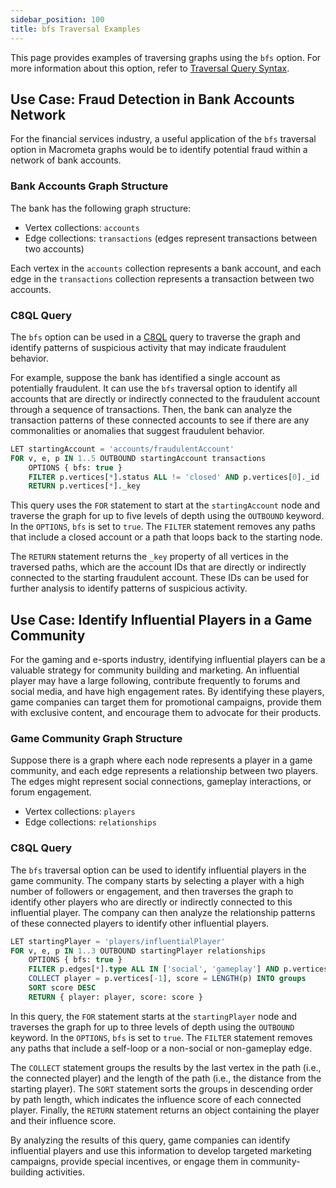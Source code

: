 ```yaml
---
sidebar_position: 100
title: bfs Traversal Examples
---
```


This page provides examples of traversing graphs using the `bfs` option. For more information about this option, refer to [Traversal Query Syntax](../graph-queries/traversal-queries/traversal-syntax.md).

## Use Case: Fraud Detection in Bank Accounts Network

For the financial services industry, a useful application of the `bfs` traversal option in Macrometa graphs would be to identify potential fraud within a network of bank accounts.

### Bank Accounts Graph Structure

The bank has the following graph structure:

- Vertex collections: `accounts`
- Edge collections: `transactions` (edges represent transactions between two accounts)

Each vertex in the `accounts` collection represents a bank account, and each edge in the `transactions` collection represents a transaction between two accounts.

### C8QL Query

The `bfs` option can be used in a [C8QL](../../queries/c8ql/) query to traverse the graph and identify patterns of suspicious activity that may indicate fraudulent behavior.

For example, suppose the bank has identified a single account as potentially fraudulent. It can use the `bfs` traversal option to identify all accounts that are directly or indirectly connected to the fraudulent account through a sequence of transactions. Then, the bank can analyze the transaction patterns of these connected accounts to see if there are any commonalities or anomalies that suggest fraudulent behavior.

```sql
LET startingAccount = 'accounts/fraudulentAccount'
FOR v, e, p IN 1..5 OUTBOUND startingAccount transactions
    OPTIONS { bfs: true }
    FILTER p.vertices[*].status ALL != 'closed' AND p.vertices[0]._id != p.vertices[-1]._id
    RETURN p.vertices[*]._key
```

This query uses the `FOR` statement to start at the `startingAccount` node and traverse the graph for up to five levels of depth using the `OUTBOUND` keyword. In the `OPTIONS`, `bfs` is set to `true`. The `FILTER` statement removes any paths that include a closed account or a path that loops back to the starting node.

The `RETURN` statement returns the `_key` property of all vertices in the traversed paths, which are the account IDs that are directly or indirectly connected to the starting fraudulent account. These IDs can be used for further analysis to identify patterns of suspicious activity.

## Use Case: Identify Influential Players in a Game Community

For the gaming and e-sports industry, identifying influential players can be a valuable strategy for community building and marketing. An influential player may have a large following, contribute frequently to forums and social media, and have high engagement rates. By identifying these players, game companies can target them for promotional campaigns, provide them with exclusive content, and encourage them to advocate for their products.

### Game Community Graph Structure

Suppose there is a graph where each node represents a player in a game community, and each edge represents a relationship between two players. The edges might represent social connections, gameplay interactions, or forum engagement.

- Vertex collections: `players`
- Edge collections: `relationships`

### C8QL Query

The `bfs` traversal option can be used to identify influential players in the game community. The company starts by selecting a player with a high number of followers or engagement, and then traverses the graph to identify other players who are directly or indirectly connected to this influential player. The company can then analyze the relationship patterns of these connected players to identify other influential players.

```sql
LET startingPlayer = 'players/influentialPlayer'
FOR v, e, p IN 1..3 OUTBOUND startingPlayer relationships
    OPTIONS { bfs: true }
    FILTER p.edges[*].type ALL IN ['social', 'gameplay'] AND p.vertices[0]._id != p.vertices[-1]._id
    COLLECT player = p.vertices[-1], score = LENGTH(p) INTO groups
    SORT score DESC
    RETURN { player: player, score: score }
```

In this query, the `FOR` statement starts at the `startingPlayer` node and traverses the graph for up to three levels of depth using the `OUTBOUND` keyword. In the `OPTIONS`, `bfs` is set to `true`. The `FILTER` statement removes any paths that include a self-loop or a non-social or non-gameplay edge.

The `COLLECT` statement groups the results by the last vertex in the path (i.e., the connected player) and the length of the path (i.e., the distance from the starting player). The `SORT` statement sorts the groups in descending order by path length, which indicates the influence score of each connected player. Finally, the `RETURN` statement returns an object containing the player and their influence score.

By analyzing the results of this query, game companies can identify influential players and use this information to develop targeted marketing campaigns, provide special incentives, or engage them in community-building activities.

